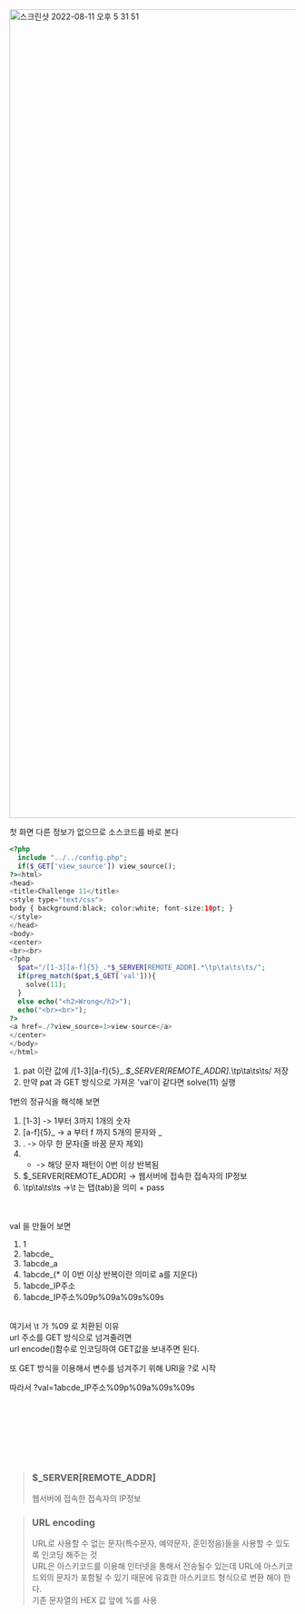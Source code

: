 <img width="1422" alt="스크린샷 2022-08-11 오후 5 31 51" src="https://user-images.githubusercontent.com/38747893/184094460-9b6bb4c9-8985-4618-a8d7-91e7ad8bf561.png">

첫 화면 다른 정보가 없으므로 소스코드를 바로 본다 


~~~php
<?php
  include "../../config.php";
  if($_GET['view_source']) view_source();
?><html>
<head>
<title>Challenge 11</title>
<style type="text/css">
body { background:black; color:white; font-size:10pt; }
</style>
</head>
<body>
<center>
<br><br>
<?php
  $pat="/[1-3][a-f]{5}_.*$_SERVER[REMOTE_ADDR].*\tp\ta\ts\ts/";
  if(preg_match($pat,$_GET['val'])){
    solve(11);
  }
  else echo("<h2>Wrong</h2>");
  echo("<br><br>");
?>
<a href=./?view_source=1>view-source</a>
</center>
</body>
</html>
~~~

1. pat 이란 값에 /[1-3][a-f]{5}_.*$_SERVER[REMOTE_ADDR].*\tp\ta\ts\ts/ 저장
2. 만약 pat 과 GET 방식으로 가져온 'val'이 같다면 solve(11) 실행



1번의 정규식을 해석해 보면 

1. [1-3] -> 1부터 3까지 1개의 숫자
2. [a-f]{5}_ -> a 부터 f 까지 5개의 문자와 _
3. . -> 아무 한 문자(줄 바꿈 문자 제외)
4. * -> 해당 문자 패턴이 0번 이상 반복됨
5. $_SERVER[REMOTE_ADDR] -> 웹서버에 접속한 접속자의 IP정보
6. \tp\ta\ts\ts ->\t 는 탭(tab)을 의미 + pass 

<br/><br/>
val 을 만들어 보면
1. 1
2. 1abcde_
3. 1abcde_a
4. 1abcde_(* 이 0번 이상 반복이란 의미로 a를 지운다)
5. 1abcde_IP주소
6. 1abcde_IP주소%09p%09a%09s%09s
<br/><br/>

여기서 \t 가 %09 로 치환된 이유<br/>
url 주소를 GET 방식으로 넘겨줄려면<br/>
url encode()함수로 인코딩하여 GET값을 보내주면 된다.


또 GET 방식을 이용해서 변수를 넘겨주기 위해 URl을 ?로 시작

따라서 ?val=1abcde_IP주소%09p%09a%09s%09s


<br/><br/><br/><br/><br/><br/>
>### $_SERVER[REMOTE_ADDR]
>웹서버에 접속한 접속자의 IP정보

>### URL encoding
> URL로 사용할 수 없는 문자(특수문자, 예약문자, 훈민정음)들을 사용할 수 있도록 인코딩 해주는 것<br/>
> URL은 아스키코드를 이용해 인터넷을 통해서 전송될수 있는데 URL에 아스키코드외의 문자가 포함될 수 있기 때문에 유효한 아스키코드 형식으로 변환 해야 한다.<br/>
> 기존 문자열의 HEX 값 앞에 %를 사용 <br/>

